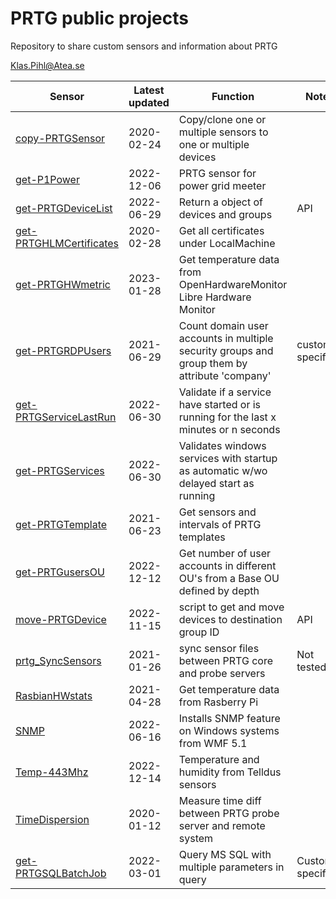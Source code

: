# PRTG public projects

Repository to share custom sensors and information about PRTG

Klas.Pihl@Atea.se

| Sensor | Latest updated | Function | Notes |
|---|---|---|---|
| [copy-PRTGSensor](./copy-PRTGSensor/) | 2020-02-24 | Copy/clone one or multiple sensors to one or multiple devices
| [get-P1Power](./get-P1power/) | 2022-12-06 | PRTG sensor for power grid meeter |
| [get-PRTGDeviceList](./get-PRTGDeviceList/) | 2022-06-29 |Return a object of devices and groups | API |
| [get-PRTGHLMCertificates](./get-PRTGHLMCertificates/) | 2020-02-28 | Get all certificates under LocalMachine|
| [get-PRTGHWmetric](./get-PRTGHWmetric/) | 2023-01-28 |Get temperature data from OpenHardwareMonitor Libre Hardware Monitor |
| [get-PRTGRDPUsers](./get-PRTGRDPUsers/) | 2021-06-29 |Count domain user accounts in multiple security groups and group them by attribute 'company' |customer specific |
| [get-PRTGServiceLastRun](./get-PRTGServiceLastRun/) | 2022-06-30 | Validate if a service have started or is running for the last x minutes or n seconds|
| [get-PRTGServices](./get-PRTGServices/) | 2022-06-30 |Validates windows services with startup as automatic w/wo delayed start as running |
| [get-PRTGTemplate](./get-PRTGTemplate/) | 2021-06-23 |Get sensors and intervals of PRTG templates |
| [get-PRTGusersOU](./get-PRTGusersOU/) | 2022-12-12 |Get number of user accounts in different OU's from a Base OU defined by depth | 
| [move-PRTGDevice](./move-PRTGDevice/) | 2022-11-15 | script to get and move devices to destination group ID | API |
| [prtg_SyncSensors](./prtg_SyncSensors/) | 2021-01-26 |sync sensor files between PRTG core and probe servers | Not tested |
| [RasbianHWstats](./RasbianHWstats/) | 2021-04-28 |Get temperature data from Rasberry Pi |
| [SNMP](./SNMP/) | 2022-06-16 |Installs SNMP feature on Windows systems from WMF 5.1 |
| [Temp-443Mhz](./Temp-443Mhz/) | 2022-12-14 |Temperature and humidity from Telldus sensors|
| [TimeDispersion](./TimeDispersion/) | 2020-01-12 |Measure time diff between PRTG probe server and remote system |
| [get-PRTGSQLBatchJob](./get-PRTGSQLBatchJob/) | 2022-03-01 |Query MS SQL with multiple parameters in query |Customer specific|